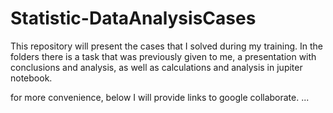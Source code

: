 # Statistic-DataAnalysisCases
This repository will present the cases that I solved during my training. In the folders there is a task that was previously given to me, a presentation with conclusions and analysis, as well as calculations and analysis in jupiter notebook.

for more convenience, below I will provide links to google collaborate.
...

